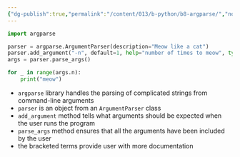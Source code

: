 ```yaml
---
{"dg-publish":true,"permalink":"/content/013/b-python/b8-argparse/","noteIcon":"1","created":"2025-08-27T13:15:28.362+01:00","updated":"2025-08-21T09:26:23.000+01:00"}
---
```


```python
import argparse

parser = argparse.ArgumentParser(description="Meow like a cat")
parser.add_argument("-n", default=1, help="number of times to meow", type=int)
args = parser.parse_args()

for _ in range(args.n):
    print("meow")
```

- `argparse` library handles the parsing of complicated strings from command-line arguments
- `parser` is an object from an `ArgumentParser` class
- `add_argument` method tells what arguments should be expected when the user runs the program
- `parse_args` method ensures that all the arguments have been included by the user
- the bracketed terms provide user with more documentation
